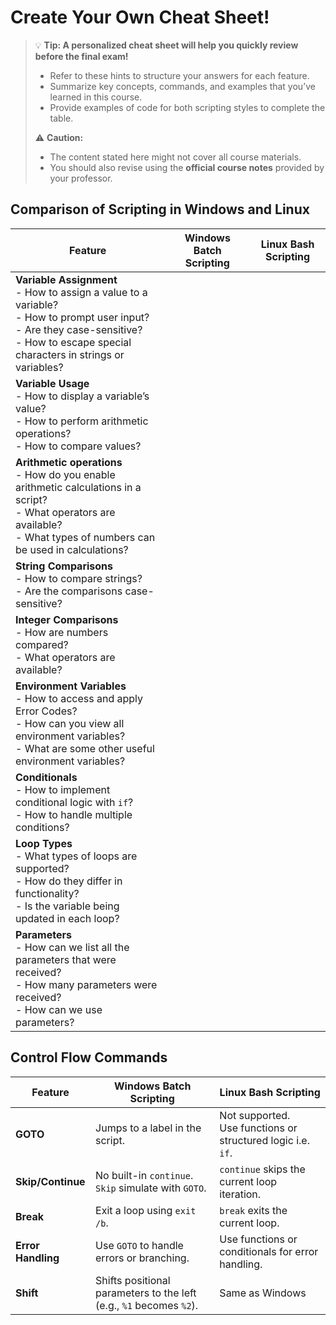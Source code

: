# Create Your Own Cheat Sheet!

> 💡 **Tip: A personalized cheat sheet will help you quickly review before the final exam!**
> 
> - Refer to these hints to structure your answers for each feature.
> - Summarize key concepts, commands, and examples that you’ve learned in this course.    
> - Provide examples of code for both scripting styles to complete the table.
>   
>  ⚠️ **Caution:**  
> - The content stated here might not cover all course materials.
> - You should also revise using the **official course notes** provided by your professor.

## Comparison of Scripting in Windows and Linux

| **Feature**           | **Windows Batch Scripting** | **Linux Bash Scripting** |
|------------------------|-----------------------------|----------------------------|
| **Variable Assignment** <br> - How to assign a value to a variable? <br> - How to prompt user input?  <br> - Are they case-sensitive?  <br> - How to escape special characters in strings or variables?|                             |                            |
| **Variable Usage** <br> - How to display a variable’s value? <br> - How to perform arithmetic operations? <br> - How to compare values? |                             |                            |
| **Arithmetic operations** <br> - How do you enable arithmetic calculations in a script? <br> - What operators are available?  <br> - What types of numbers can be used in calculations?  |                             |                            |
| **String Comparisons** <br> - How to compare strings? <br> - Are the comparisons case-sensitive? |                             |                            |
| **Integer Comparisons** <br> - How are numbers compared? <br> - What operators are available? |                             |                            |
| **Environment Variables** <br> - How to access and apply Error Codes?  <br> - How can you view all environment variables? <br> - What are some other useful environment variables?|                             |                            |
| **Conditionals** <br> - How to implement conditional logic with `if`? <br> - How to handle multiple conditions? |                             |                            |
| **Loop Types** <br> - What types of loops are supported? <br> - How do they differ in functionality? <br> - Is the variable being updated in each loop? |                             |                           |
| **Parameters** <br> - How can we list all the parameters that were received?  <br> - How many parameters were received? <br> - How can we use parameters?   |                             |                           |


## Control Flow Commands

| **Feature**       | **Windows Batch Scripting**                          | **Linux Bash Scripting**                                   |
|-------------------|------------------------------------------------------|----------------------------------------------------|
| **GOTO**          | Jumps to a label in the script.                      | Not supported. <br> Use functions or structured logic i.e. `if`.  |
| **Skip/Continue** | No built-in `continue`. `Skip` simulate with `GOTO`. | `continue` skips the current loop iteration.       |
| **Break**         | Exit a loop using `exit /b`.                         | `break` exits the current loop.                    |
| **Error Handling**| Use `GOTO` to handle errors or branching.            | Use functions or conditionals for error handling.  |
| **Shift**         | Shifts positional parameters to the left (e.g., `%1` becomes `%2`).  | Same as Windows |

